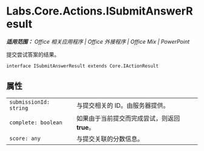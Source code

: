 ﻿
# Labs.Core.Actions.ISubmitAnswerResult

 _**适用范围：** Office 相关应用程序 | Office 外接程序 | Office Mix | PowerPoint_

提交尝试答案的结果。

```
interface ISubmitAnswerResult extends Core.IActionResult
```


## 属性


|||
|:-----|:-----|
| `submissionId: string`|与提交相关的 ID。由服务器提供。|
| `complete: boolean`|如果由于当前提交而完成尝试，则返回 **true**。|
| `score: any`|与提交关联的分数信息。|

